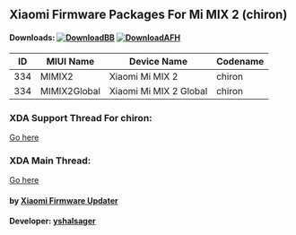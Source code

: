 ## Xiaomi Firmware Packages For Mi MIX 2 (chiron)

#### Downloads: [![DownloadBB](https://img.shields.io/badge/Download-Basketbuild-blue.svg)](https://basketbuild.com/devs/yshalsager/Xiaomi-Firmware/Developer) [![DownloadAFH](https://img.shields.io/badge/Download-AndroidFileHost-brightgreen.svg)](https://www.androidfilehost.com/?w=files&flid=241903)

| ID | MIUI Name | Device Name | Codename |
| --- | --- | --- | --- |
| 334 | MIMIX2 | Xiaomi Mi MIX 2 | chiron |
| 334 | MIMIX2Global | Xiaomi Mi MIX 2 Global | chiron |

### XDA Support Thread For chiron:
[Go here](https://forum.xda-developers.com/mi-mix-2/development/firmware-xiaomi-mi-mix-2-t3741667)

### XDA Main Thread:
[Go here](https://forum.xda-developers.com/android/software-hacking/devices-xiaomi-firmware-updater-t3741446)

#### by [Xiaomi Firmware Updater](https://github.com/XiaomiFirmwareUpdater)
#### Developer: [yshalsager](https://github.com/yshalsager)
